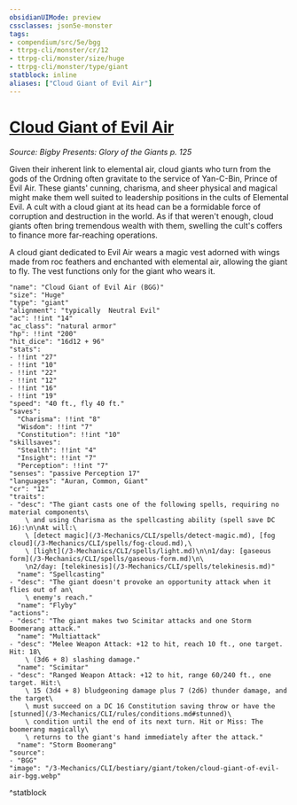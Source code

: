 ```yaml
---
obsidianUIMode: preview
cssclasses: json5e-monster
tags:
- compendium/src/5e/bgg
- ttrpg-cli/monster/cr/12
- ttrpg-cli/monster/size/huge
- ttrpg-cli/monster/type/giant
statblock: inline
aliases: ["Cloud Giant of Evil Air"]
---
```

# [Cloud Giant of Evil Air](3-Mechanics\CLI\bestiary\giant/cloud-giant-of-evil-air-bgg.md)
*Source: Bigby Presents: Glory of the Giants p. 125*  

Given their inherent link to elemental air, cloud giants who turn from the gods of the Ordning often gravitate to the service of Yan-C-Bin, Prince of Evil Air. These giants' cunning, charisma, and sheer physical and magical might make them well suited to leadership positions in the cults of Elemental Evil. A cult with a cloud giant at its head can be a formidable force of corruption and destruction in the world. As if that weren't enough, cloud giants often bring tremendous wealth with them, swelling the cult's coffers to finance more far-reaching operations.

A cloud giant dedicated to Evil Air wears a magic vest adorned with wings made from roc feathers and enchanted with elemental air, allowing the giant to fly. The vest functions only for the giant who wears it.

```statblock
"name": "Cloud Giant of Evil Air (BGG)"
"size": "Huge"
"type": "giant"
"alignment": "typically  Neutral Evil"
"ac": !!int "14"
"ac_class": "natural armor"
"hp": !!int "200"
"hit_dice": "16d12 + 96"
"stats":
- !!int "27"
- !!int "10"
- !!int "22"
- !!int "12"
- !!int "16"
- !!int "19"
"speed": "40 ft., fly 40 ft."
"saves":
  "Charisma": !!int "8"
  "Wisdom": !!int "7"
  "Constitution": !!int "10"
"skillsaves":
  "Stealth": !!int "4"
  "Insight": !!int "7"
  "Perception": !!int "7"
"senses": "passive Perception 17"
"languages": "Auran, Common, Giant"
"cr": "12"
"traits":
- "desc": "The giant casts one of the following spells, requiring no material components\
    \ and using Charisma as the spellcasting ability (spell save DC 16):\n\nAt will:\
    \ [detect magic](/3-Mechanics/CLI/spells/detect-magic.md), [fog cloud](/3-Mechanics/CLI/spells/fog-cloud.md),\
    \ [light](/3-Mechanics/CLI/spells/light.md)\n\n1/day: [gaseous form](/3-Mechanics/CLI/spells/gaseous-form.md)\n\
    \n2/day: [telekinesis](/3-Mechanics/CLI/spells/telekinesis.md)"
  "name": "Spellcasting"
- "desc": "The giant doesn't provoke an opportunity attack when it flies out of an\
    \ enemy's reach."
  "name": "Flyby"
"actions":
- "desc": "The giant makes two Scimitar attacks and one Storm Boomerang attack."
  "name": "Multiattack"
- "desc": "Melee Weapon Attack: +12 to hit, reach 10 ft., one target. Hit: 18\
    \ (3d6 + 8) slashing damage."
  "name": "Scimitar"
- "desc": "Ranged Weapon Attack: +12 to hit, range 60/240 ft., one target. Hit:\
    \ 15 (3d4 + 8) bludgeoning damage plus 7 (2d6) thunder damage, and the target\
    \ must succeed on a DC 16 Constitution saving throw or have the [stunned](/3-Mechanics/CLI/rules/conditions.md#stunned)\
    \ condition until the end of its next turn. Hit or Miss: The boomerang magically\
    \ returns to the giant's hand immediately after the attack."
  "name": "Storm Boomerang"
"source":
- "BGG"
"image": "/3-Mechanics/CLI/bestiary/giant/token/cloud-giant-of-evil-air-bgg.webp"
```
^statblock